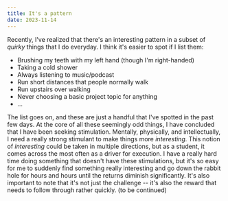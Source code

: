 ```yaml
---
title: It's a pattern
date: 2023-11-14
---
```


Recently, I've realized that there's an interesting pattern in a subset of _quirky_ things that I do everyday. I think it's easier to spot if I list them:

- Brushing my teeth with my left hand (though I'm right-handed)
- Taking a cold shower
- Always listening to music/podcast
- Run short distances that people normally walk
- Run upstairs over walking
- Never choosing a basic project topic for anything
- ...

The list goes on, and these are just a handful that I've spotted in the past few days. At the core of all these seemingly odd things, I have concluded that I have been seeking stimulation. Mentally, physically, and intellectually, I need a really strong stimulant to make things more _interesting_. This notion of _interesting_ could be taken in multiple directions, but as a student, it comes across the most often as a driver for execution. I have a really hard time doing something that doesn't have these stimulations, but it's so easy for me to suddenly find something really interesting and go down the rabbit hole for hours and hours until the returns diminish significantly. It's also important to note that it's not just the challenge -- it's also the reward that needs to follow through rather quickly. (to be continued)
